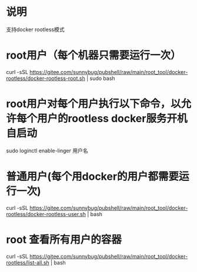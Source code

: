# 说明
支持docker rootless模式

# root用户（每个机器只需要运行一次）
curl -sSL https://gitee.com/sunnybug/pubshell/raw/main/root_tool/docker-rootless/docker-rootless-root.sh | sudo bash

# root用户对每个用户执行以下命令，以允许每个用户的rootless docker服务开机自启动
sudo loginctl enable-linger 用户名

# 普通用户(每个用docker的用户都需要运行一次)
curl -sSL https://gitee.com/sunnybug/pubshell/raw/main/root_tool/docker-rootless/docker-rootless-user.sh | bash

# root 查看所有用户的容器
curl -sSL https://gitee.com/sunnybug/pubshell/raw/main/root_tool/docker-rootless/list-all.sh | bash